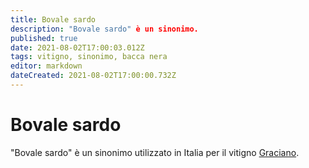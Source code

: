 ```yaml
---
title: Bovale sardo
description: "Bovale sardo" è un sinonimo.
published: true
date: 2021-08-02T17:00:03.012Z
tags: vitigno, sinonimo, bacca nera
editor: markdown
dateCreated: 2021-08-02T17:00:00.732Z
---
```


# Bovale sardo
"Bovale sardo" è un sinonimo utilizzato in Italia per il vitigno [Graciano](/vitigni/bacca-nera/graciano).